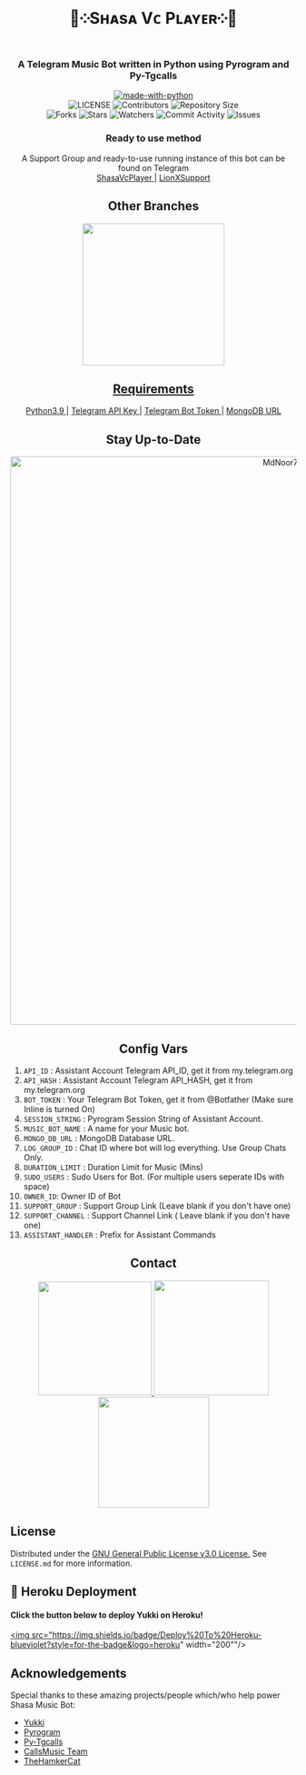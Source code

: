<h1 align= center><b> 💫༶Sʜᴀsᴀ Vᴄ Pʟᴀʏᴇʀ༶💫</b></h1>
<h3 align = center> A Telegram Music Bot written in Python using Pyrogram and Py-Tgcalls </h3>

<p align="center">
<a href="https://python.org"><img src="http://forthebadge.com/images/badges/made-with-python.svg" alt="made-with-python"></a>
<br>
    <img src="https://img.shields.io/github/license/MdNoor786/ShasaVcPlayer?style=for-the-badge" alt="LICENSE">
    <img src="https://img.shields.io/github/contributors/MdNoor786/ShasaVcPlayer?style=for-the-badge" alt="Contributors">
    <img src="https://img.shields.io/github/repo-size/MdNoor786/ShasaVcPlayer?style=for-the-badge" alt="Repository Size"> <br>
    <img src="https://img.shields.io/github/forks/MdNoor786/ShasaVcPlayer?style=for-the-badge" alt="Forks">
    <img src="https://img.shields.io/github/stars/MdNoor786/ShasaVcPlayer?style=for-the-badge" alt="Stars">
    <img src="https://img.shields.io/github/watchers/MdNoor786/ShasaVcPlayer?style=for-the-badge" alt="Watchers">
    <img src="https://img.shields.io/github/commit-activity/w/MdNoor786/ShasaVcPlayer?style=for-the-badge" alt="Commit Activity">
    <img src="https://img.shields.io/github/issues/MdNoor786/ShasaVcPlayer?style=for-the-badge" alt="Issues">
</p>

<h3 align="center">
    Ready to use method
</h3>

<p align="center">
    A Support Group and ready-to-use running instance of this bot can be found on Telegram <br>
    <a href="https://t.me/Shasa_RoBot"> ShasaVcPlayer </a> |
    <a href="https://t.me/LionXsupport"> LionXSupport </a>
</p>


<h2 align="center">
   Other Branches
</h2>

<p align="center">
<a href="https://github.com/MdNoor786/ShasaVcPlayer/tree/Multi-Assistant"><img src="https://img.shields.io/badge/MULTI%20ASSISTANT%20MODE-blueviolet?style=for-the-badge" width="250""/</a>
</p>
    
<h2 align="center">
   Requirements
</h2>

<p align="center">
    <a href="https://www.python.org/downloads/release/python-390/"> Python3.9 </a> |
    <a href="https://docs.pyrogram.org/intro/setup#api-keys"> Telegram API Key </a> |
    <a href="https://t.me/botfather"> Telegram Bot Token </a> |
    <a href="https://telegra.ph/How-To-get-Mongodb-URI-04-06"> MongoDB URL </a>
</p>

<h2 align="center">
   Stay Up-to-Date
</h2>

<p align="center"><img src="https://github.com/MdNoor786/ShasaVcPlayer/blob/main/Utils/star.gif" alt="MdNoor786 Github" width="1000px" /></p>


<h2 align="center">
   Config Vars
</h2>

1. `API_ID` : Assistant Account Telegram API_ID, get it from my.telegram.org
2. `API_HASH` : Assistant Account Telegram API_HASH, get it from my.telegram.org
3. `BOT_TOKEN` : Your Telegram Bot Token, get it from @Botfather (Make sure Inline is turned On)
4. `SESSION_STRING` : Pyrogram Session String of Assistant Account.
5. `MUSIC_BOT_NAME` : A name for your Music bot.
6. `MONGO_DB_URL` : MongoDB Database URL.
7. `LOG_GROUP_ID` : Chat ID where bot will log everything. Use Group Chats Only.
8. `DURATION_LIMIT` : Duration Limit for Music (Mins)
9. `SUDO_USERS` : Sudo Users for Bot. (For multiple users seperate IDs with space)
10. `OWNER_ID`: Owner ID of Bot
11. `SUPPORT_GROUP` : Support Group Link (Leave blank if you don't have one)
12. `SUPPORT_CHANNEL` : Support Channel Link ( Leave blank if you don't have one)
13. `ASSISTANT_HANDLER` : Prefix for Assistant Commands


<h2 align="center">
   Contact
</h2>

<p align="center">
<a href="https://t.me/OfficialShasa"><img src="https://img.shields.io/badge/Shasa%20Channel-blueviolet?style=for-the-badge&logo=telegram" width="200""/</a>
<a href="https://t.me/MdNoor786"><img src="https://img.shields.io/badge/Contact%20Owner-blueviolet?style=for-the-badge&logo=telegram" width="202""/</a>  
<a href="https://t.me/LionXSupport"><img src="https://img.shields.io/badge/Shasa%20Support-blueviolet?style=for-the-badge&logo=telegram" width="195""/></a>
</p>



## License

Distributed under the [GNU General Public License v3.0 License.](https://github.com/MdNoor786/ShasaVcPlayer/blob/main/LICENSE) See `LICENSE.md` for more information.

## 🚀 Heroku Deployment

<h4>Click the button below to deploy Yukki on Heroku!</h4>    

<a href="https://heroku.com/deploy?template=https://github.com/Yoriichi-Tsugikuni/ShasaVcPlayer"><img src="https://img.shields.io/badge/Deploy%20To%20Heroku-blueviolet?style=for-the-badge&logo=heroku" width="200""/></a>

## Acknowledgements

Special thanks to these amazing projects/people which/who help power Shasa Music Bot:
- [Yukki](https;//GitHub.com/TeamYukki)
- [Pyrogram](https://github.com/pyrogram/pyrogram)
- [Py-Tgcalls](https://github.com/pytgcalls/pytgcalls)
- [CallsMusic Team](https://github.com/Callsmusic)
- [TheHamkerCat](https://github.com/TheHamkerCat)
